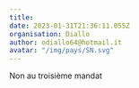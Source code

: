 ```yaml
---
title: 
date: 2023-01-31T21:36:11.055Z
organisation: Diallo 
author: odiallo64@hotmail.it 
avatar: "/img/pays/SN.svg"
---
```


Non au troisième mandat 